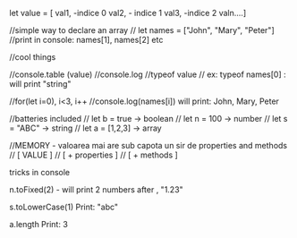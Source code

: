  let value = [ val1,    -indice 0
              val2,    - indice 1
              val3,    -indice 2
             valn....]


//simple way to declare an array
// let names = ["John", "Mary", "Peter"]
//print in console: names[1], names[2] etc


//cool things

//console.table (value)
//console.log
//typeof value
// ex: typeof names[0] : will print "string"

//for(let i=0), i<3, i++
//console.log(names[i]) will print: John, Mary, Peter


//batteries included
// let b = true  -> boolean
// let n = 100   -> number 
// let s = "ABC" -> string
// let a = [1,2,3] -> array

//MEMORY - valoarea mai are sub capota un sir de properties and methods
// [ VALUE ]
// [ + properties ]
// [ + methods ]



tricks in console

n.toFixed(2) - will print 2 numbers after ,
"1.23"

s.toLowerCase(1)
Print: "abc"

a.length
Print: 3